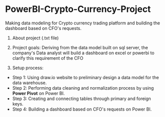 # PowerBI-Crypto-Currency-Project
Making data modeling for Crypto currency trading platform and building the dashboard based on CFO's requests.

1. About project (.txt file)

2. Project goals:
Deriving from the data model built on sql server, the company's Data analyst will build
a dashboard on excel or powerbi to clarify this requirement of the CFO

3. Setup process:
- Step 1: Using draw.io website to preliminary design a data model for the data warehouse.
- Step 2: Performing data cleaning and normalization process by using **Power Pivot** on Power BI.
- Step 3: Creating and connecting tables through primary and foreign keys.
- Step 4: Building a dashboard based on CFO's requests on Power BI.



